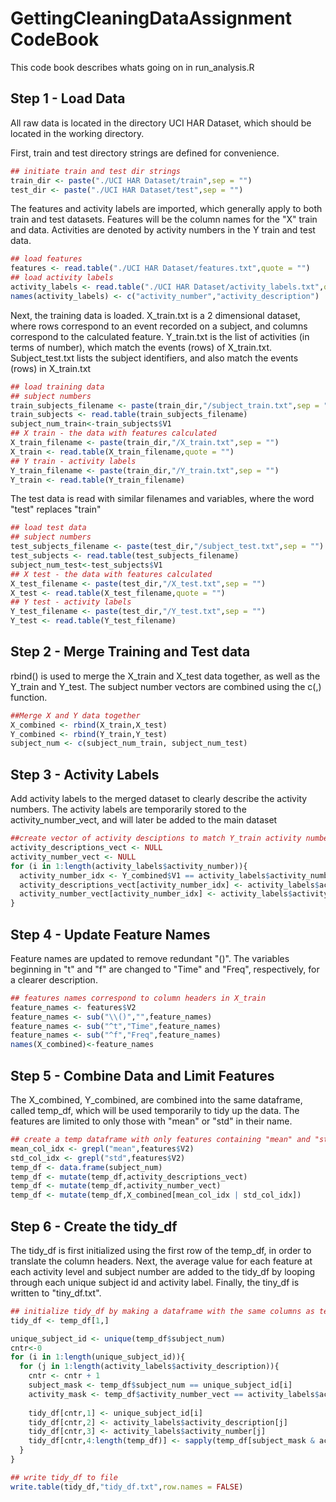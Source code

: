 # GettingCleaningDataAssignment CodeBook
This code book describes whats going on in run_analysis.R

## Step 1 - Load Data
All raw data is located in the directory UCI HAR Dataset, which should be located in the working directory.

First, train and test directory strings are defined for convenience.
```r
## initiate train and test dir strings
train_dir <- paste("./UCI HAR Dataset/train",sep = "")
test_dir <- paste("./UCI HAR Dataset/test",sep = "")
````

The features and activity labels are imported, which generally apply to both train and test datasets. Features will be the column names for the "X" train and data. Activities are denoted by activity numbers in the Y train and test data.
```r
## load features
features <- read.table("./UCI HAR Dataset/features.txt",quote = "") 
## load activity labels
activity_labels <- read.table("./UCI HAR Dataset/activity_labels.txt",quote = "")
names(activity_labels) <- c("activity_number","activity_description")
```

Next, the training data is loaded. X_train.txt is a 2 dimensional dataset, where rows correspond to an event recorded on a subject, and columns correspond to the calculated feature. Y_train.txt is the list of activities (in terms of number), which match the events (rows) of X_train.txt. Subject_test.txt lists the subject identifiers, and also match the events (rows) in X_train.txt
```r
## load training data
## subject numbers
train_subjects_filename <- paste(train_dir,"/subject_train.txt",sep = "")
train_subjects <- read.table(train_subjects_filename)
subject_num_train<-train_subjects$V1
## X train - the data with features calculated
X_train_filename <- paste(train_dir,"/X_train.txt",sep = "")
X_train <- read.table(X_train_filename,quote = "")
## Y train - activity labels
Y_train_filename <- paste(train_dir,"/Y_train.txt",sep = "")
Y_train <- read.table(Y_train_filename)
```
The test data is read with similar filenames and variables, where the word "test" replaces "train"
```r
## load test data
## subject numbers
test_subjects_filename <- paste(test_dir,"/subject_test.txt",sep = "")
test_subjects <- read.table(test_subjects_filename)
subject_num_test<-test_subjects$V1
## X test - the data with features calculated
X_test_filename <- paste(test_dir,"/X_test.txt",sep = "")
X_test <- read.table(X_test_filename,quote = "")
## Y test - activity labels
Y_test_filename <- paste(test_dir,"/Y_test.txt",sep = "")
Y_test <- read.table(Y_test_filename)
```
## Step 2 - Merge Training and Test data
rbind() is used to merge the X_train and X_test data together, as well as the Y_train and Y_test. The subject number vectors are combined using the c(,) function.
```r
##Merge X and Y data together
X_combined <- rbind(X_train,X_test)
Y_combined <- rbind(Y_train,Y_test)
subject_num <- c(subject_num_train, subject_num_test)
```

## Step 3 - Activity Labels

Add activity labels to the merged dataset to clearly describe the activity numbers. The activity labels are temporarily stored to the activity_number_vect, and will later be added to the main dataset
```r
##create vector of activity desciptions to match Y_train activity numbers
activity_descriptions_vect <- NULL
activity_number_vect <- NULL
for (i in 1:length(activity_labels$activity_number)){
  activity_number_idx <- Y_combined$V1 == activity_labels$activity_number[i]
  activity_descriptions_vect[activity_number_idx] <- activity_labels$activity_description[i]
  activity_number_vect[activity_number_idx] <- activity_labels$activity_number[i]
}
```
## Step 4 - Update Feature Names
Feature names are updated to remove redundant "()". The variables beginning in "t" and "f" are changed to "Time" and "Freq", respectively, for a clearer description. 
```r
## features names correspond to column headers in X_train
feature_names <- features$V2
feature_names <- sub("\\()","",feature_names)
feature_names <- sub("^t","Time",feature_names)
feature_names <- sub("^f","Freq",feature_names)
names(X_combined)<-feature_names
```

## Step 5 - Combine Data and Limit Features
The X_combined, Y_combined, are combined into the same dataframe, called temp_df, which will be used temporarily to tidy up the data. The features are limited to only those with "mean" or "std" in their name.
```r
## create a temp dataframe with only features containing "mean" and "std"
mean_col_idx <- grepl("mean",features$V2)
std_col_idx <- grepl("std",features$V2)
temp_df <- data.frame(subject_num)
temp_df <- mutate(temp_df,activity_descriptions_vect)
temp_df <- mutate(temp_df,activity_number_vect)
temp_df <- mutate(temp_df,X_combined[mean_col_idx | std_col_idx])
```

## Step 6 - Create the tidy_df
The tidy_df is first initialized using the first row of the temp_df, in order to translate the column headers. Next, the average value for each feature at each activity level and subject number are added to the tidy_df by looping through each unique subject id and activity label. Finally, the tiny_df is written to "tiny_df.txt".
```r
## initialize tidy_df by making a dataframe with the same columns as temp_df
tidy_df <- temp_df[1,]

unique_subject_id <- unique(temp_df$subject_num)
cntr<-0
for (i in 1:length(unique_subject_id)){
  for (j in 1:length(activity_labels$activity_description)){
    cntr <- cntr + 1
    subject_mask <- temp_df$subject_num == unique_subject_id[i]
    activity_mask <- temp_df$activity_number_vect == activity_labels$activity_number[j]
    
    tidy_df[cntr,1] <- unique_subject_id[i]
    tidy_df[cntr,2] <- activity_labels$activity_description[j]
    tidy_df[cntr,3] <- activity_labels$activity_number[j]
    tidy_df[cntr,4:length(temp_df)] <- sapply(temp_df[subject_mask & activity_mask,4:length(temp_df)],mean)
  }
}

## write tidy_df to file
write.table(tidy_df,"tidy_df.txt",row.names = FALSE)
```
